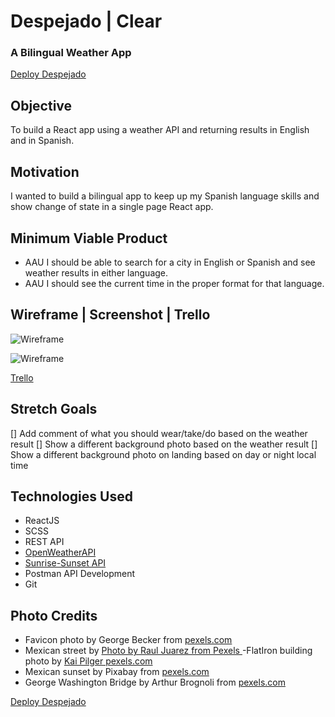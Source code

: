 # Despejado | Clear

### A Bilingual Weather App

[Deploy Despejado](http://despejado.surge.sh/)

## Objective
To build a React app using a weather API and returning results in English and in Spanish. 

## Motivation
I wanted to build a bilingual app to keep up my Spanish language skills and show change of state in a single page React app.

## Minimum Viable Product
- AAU I should be able to search for a city in English or Spanish and see weather results in either language.
- AAU I should see the current time in the proper format for that language.

## Wireframe | Screenshot | Trello
![Wireframe](https://bit.ly/2VMY0yy)

![Wireframe](https://bit.ly/2JA5m67)

[Trello](https://trello.com/b/iL32H5O7/despejado)

## Stretch Goals
[] Add comment of what you should wear/take/do based on the weather result
[] Show a different background photo based on the weather result
[] Show a different background photo on landing based on day or night local time

## Technologies Used
- ReactJS
- SCSS
- REST API
- [OpenWeatherAPI](https://openweathermap.org/)
- [Sunrise-Sunset API](https://sunrise-sunset.org/api)
- Postman API Development
- Git

## Photo Credits
- Favicon photo by George Becker from [pexels.com](https://www.pexels.com/@eye4dtail)
- Mexican street by [Photo by Raul Juarez from Pexels
](https://www.pexels.com/@raul-juarez-812352?utm_content=attributionCopyText&utm_medium=referral&utm_source=pexels)
-FlatIron building photo by [Kai Pilger pexels.com](https://www.pexels.com/@kaip?utm_content=attributionCopyText&utm_medium=referral&utm_source=pexels)
- Mexican sunset by Pixabay from [pexels.com](https://www.pexels.com/@pixabay)
- George Washington Bridge by Arthur Brognoli from [pexels.com](https://www.pexels.com/@arthurbrognoli)

[Deploy Despejado](http://despejado.surge.sh/)